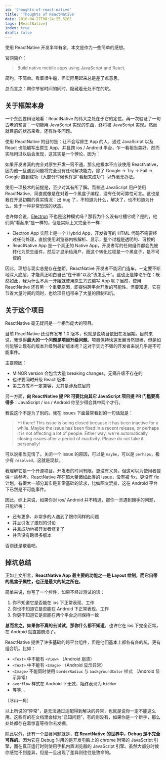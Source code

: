 ```yaml
---
id: 'thoughts-of-react-native'
title: 'Thoughts of ReactNative'
date: 2018-04-27T08:24:25.520Z
tags: [ReactNative]
index: true
draft: false
---
```


<!-- 「」 -->

使用 ReactNative 开发半年有余，本文是作为一些简单的感想。

官网简介：

> Build native mobile apps using JavaScript and React.

简约，不简单。看着很牛逼，但实际用起来总是差了点意思。

总而言之：帮你节省时间的同时，隐藏着无处不在的坑。

<!-- more -->

## 关于框架本身

一个东西要辩证地看：ReactNative 的伟大之处在于它的定位，再一次验证了一句古老的预言：一切能用 JavaScript 实现的东西，终将被 JavaScript 实现。然而就目前的状态来看，还有许多问题。

使用 ReactNative 的目的是：让不会写原生 App 的人，通过 JavaScript 以及 React 也能编写出原生 App，并且跨 ios / Android 平台，乍一看相当美好。然而实际用过以后会发现，这其实是一个悖论，因为：

如果开发者真的完全对原生开发一窍不通，那么他根本不应该使用 ReactNative，因为他一旦遇到问题将完全没有任何解决能力，除了 Google -> Try -> Fail -> Google 直到成功（大部分时候也许是“看起来成功”）以外毫无办法。

使用一项技术的前提是，至少对其有所了解。而普通 JavaScript 用户使用 ReactNative，简直就像是在对着一个黑盒子编程，没有任何可靠性可言。这也是我在开发初期的真实情况：出 bug 了，不知道为什么，解决了，也不知道为什么。处于一种非常恐慌的状态。

也许你会说，[Electron](https://electronjs.org/) 不也是这种模式吗？那我为什么没有吐槽它呢？是的，他们俩“看起来”是一样的，但是实际上又完全不一样：

* Electron App 实际上是一个 Hybrid App，开发者写的 HTML 代码不需要经过任何处理，直接使用浏览器内核解析、显示，整个过程是透明的、可控的
* ReactNative App 是一个真正的 Native App，开发者写的任何组件都会先被转化为原生组件，然后才显示给用户，而这个转化过程是一个黑盒子，是不可控的

因此，理想与现实总是存在差距。ReactNative 开发者不能闭门造车，一定要不断地深入底层，才能真正明白自己“在干嘛”以及“该怎么干”。这也正是悖论所在：既然如此，我为什么不从一开始就使用原生方式编写 App 呢？当然，使用 ReactNative 还有另一个重要原因，即提供跨平台开发的可能性。但要知道，它在节省大量时间的同时，也给项目组带来了大量的限制和坑。

## 关于这个项目

ReactNative 毫无疑问是一个相当庞大的项目。

目前 ReactNative 还没有发布 1.0 版本，也就是说项目依旧在发展期。目前来说，我觉得**最大的一个问题是项目升级问题**。项目保持快速发展当然很棒，但是如何能够让现有的版本升级到最新版本呢？这对于实力不强的开发者来说几乎是不可能事件。

主要原因：

* MINOR version 会包含大量 breaking changes，无痛升级不存在的
* 也许要同时升级 React 版本
* 第三方库不一定兼容，尤其是涉及底层的

另一方面，**向 ReactNative 提 PR 可要比向其它 JavaScript 项目提 PR 门槛要高得多**：JavaScript / ios / Android 你至少得会其中两个才行。

我说这个不是为了别的。我在 issues 下面最常看到的一句话就是：

> Hi there! This issue is being closed because it has been inactive for a while. Maybe the issue has been fixed in a recent release, or perhaps it is not affecting a lot of people. Either way, we're automatically closing issues after a period of inactivity. Please do not take it personally!

可以说相当无情了。关闭一个 issue 的原因，可以是 `maybe`，可以是 `perhaps`，极少有 `resolved`，这就是现状。

我理解它是一个开源项目，开发者的时间有限，更没有义务。但这可以为使用者提供一些参考。ReactNative 存在超大量诸如此类的 issue，没有被 fix，更没有 fix 计划，有很大一部分其实是非常基础的诉求，比如图文混排，这在 Android 平台下已然是不可能事件。

因此，综上来说，如果你对 ios/ Android 并不精通，那你一旦遇到棘手的问题，只能祈祷：

* 还有更多、非常多的人遇到了跟你同样的问题
* 并且引发了激烈的讨论
* 并且成功地被开发者修复了
* 并且没有跨很多版本

否则还是歇着吧。

## 掉坑总结

正如上文所言，**ReactNative App 最主要的功能之一是 Layout 绘制，而它自带的黑盒子属性，也正是最大的坑之所在**。

简单来说，你写了一个控件，如果不经过测试的话：

1. 你不知道它是否能在 ios 下正常表现、工作
2. 你也不知道它是否能在 Android 下正常表现、工作
3. 你更不知道它是否能在两个平台之间保持一致

**总而言之，如果你不真的去试试，那你什么都不知道**。也许它在 ios 下完全正常，在 Android 就直接崩溃了。

ReactNative 提供了许多基础的跨平台组件，但是他们基本上都各有各的坑，更有组合坑。比如：

* `<Text>` 中不能有 `<View>` （Android 崩溃）
* `<Text>` 中不能有 `<Image>` （Android 显示异常）
* `<Image>` 不能同时使用 `borderRadius` 与 `backgroundColor` 样式 （Android 显示异常）
* `overflow` 样式在 Android 下无效，始终表现为 `hidden`
* 等等...

（冰山一角）

以上所说的“异常”，是无法通过适配得到解决的异常，也就是说你一定不能这么用。这些有的在文档里会标为“已知问题”，有的则没有，如果你是一个新手，那么处处都存在着惊喜等待你去发掘。

除此以外，还有一个显著问题就是，**在 ReactNative 的世界中，Debug 是不完全可靠的**。因为它在 Debug 时用的是开发电脑上的 chrome 附带的 JavaScript 引擎，而在真正运行时则使用手机内置浏览器的 JavaScript 引擎。虽然大部分时候你感觉不到差异，但是一旦出现了差异则往往是致命的。
